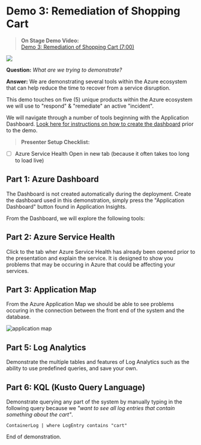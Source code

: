 # Demo 3: Remediation of Shopping Cart

>**On Stage Demo Video:**<br/>
[Demo 3: Remediation of Shopping Cart (7:00)](https://globaleventcdn.blob.core.windows.net/assets/ops/ops20/video/demo_3_full.mp4)

[![](https://globaleventcdn.blob.core.windows.net/assets/ops/ops20/screenshots/ops20-demo3.png)](https://globaleventcdn.blob.core.windows.net/assets/ops/ops20/video/demo_3_full.mp4)

**Question:** *What are we trying to demonstrate?*

**Answer:** We are demonstrating several tools within the Azure ecosystem that can help reduce the time to recover from a service disruption.

This demo touches on five (5) unique products within the Azure ecosystem we will use to "respond" & "remediate" an active "incident".

We will navigate through a number of tools beginning with the Application Dashboard. [Look here for instructions on how to create the dashboard](../../deployment/dashboard/README.md) prior to the demo.

> **Presenter Setup Checklist:**

- [ ] Azure Service Health Open in new tab (because it often takes too long to load live)

## Part 1: Azure Dashboard

The Dashboard is not created automatically during the deployment. Create the dashboard used in this demonstration, simply press the "Application Dashboard" button found in Application Insights.

From the Dashboard, we will explore the following tools:

## Part 2: Azure Service Health

Click to the tab wher Azure Service Health has already been opened prior to the presentation and explain the service. It is designed to show you problems that may be occuring in Azure that could be affecting your services. 

## Part 3: Application Map

From the Azure Application Map we should be able to see problems occuring in the connection between the front end of the system and the database.

![application map](../../media/screenshots/demo03_ApplicationMap.png)

## Part 5: Log Analytics

Demonstrate the multiple tables and features of Log Analytics such as the ability to use predefined queries, and save your own.

## Part 6: KQL (Kusto Query Language)

Demonstrate querying any part of the system by manually typing in the following query because we *"want to see all log entries that contain something about the cart"*.

``` KQL
ContainerLog | where LogEntry contains "cart"
```

End of demonstration.
